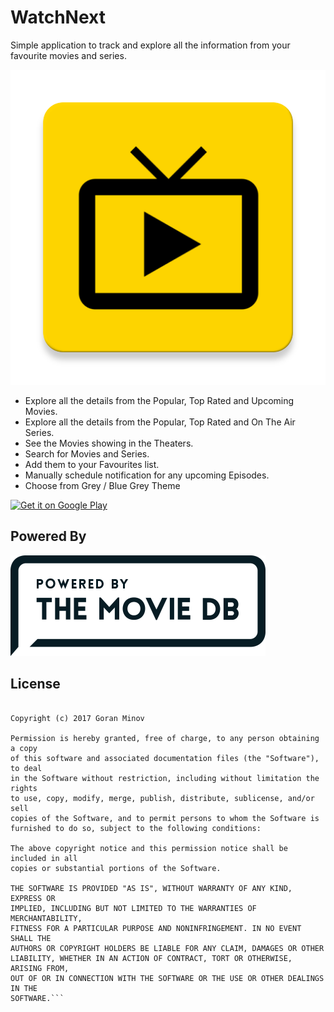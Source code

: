 WatchNext
=========
Simple application to track and explore all the information from your favourite movies and series.

<a href='https://github.com/lineargs/WatchNextApp/blob/master/app/src/main/ic_launcher-web.png'><img alt='WatchNext Logo' src='https://github.com/lineargs/WatchNextApp/blob/master/app/src/main/ic_launcher-web.png'/></a>

- Explore all the details from the Popular, Top Rated and Upcoming Movies.
- Explore all the details from the Popular, Top Rated and On The Air Series. 
- See the Movies showing in the Theaters.
- Search for Movies and Series.
- Add them to your Favourites list.
- Manually schedule notification for any upcoming Episodes.
- Choose from Grey / Blue Grey Theme

<a href='https://play.google.com/store/apps/details?id=com.lineargs.watchnext&pcampaignid=MKT-Other-global-all-co-prtnr-py-PartBadge-Mar2515-1'><img alt='Get it on Google Play' src='https://play.google.com/intl/en_us/badges/images/generic/en_badge_web_generic.png'/></a>

Powered By
----------

<a href='https://github.com/lineargs/WatchNextApp/blob/master/powered_by.png'><img alt='The TMDb' src='https://github.com/lineargs/WatchNextApp/blob/master/powered_by.png'/></a>


License
-------

```MIT License

Copyright (c) 2017 Goran Minov

Permission is hereby granted, free of charge, to any person obtaining a copy
of this software and associated documentation files (the "Software"), to deal
in the Software without restriction, including without limitation the rights
to use, copy, modify, merge, publish, distribute, sublicense, and/or sell
copies of the Software, and to permit persons to whom the Software is
furnished to do so, subject to the following conditions:

The above copyright notice and this permission notice shall be included in all
copies or substantial portions of the Software.

THE SOFTWARE IS PROVIDED "AS IS", WITHOUT WARRANTY OF ANY KIND, EXPRESS OR
IMPLIED, INCLUDING BUT NOT LIMITED TO THE WARRANTIES OF MERCHANTABILITY,
FITNESS FOR A PARTICULAR PURPOSE AND NONINFRINGEMENT. IN NO EVENT SHALL THE
AUTHORS OR COPYRIGHT HOLDERS BE LIABLE FOR ANY CLAIM, DAMAGES OR OTHER
LIABILITY, WHETHER IN AN ACTION OF CONTRACT, TORT OR OTHERWISE, ARISING FROM,
OUT OF OR IN CONNECTION WITH THE SOFTWARE OR THE USE OR OTHER DEALINGS IN THE
SOFTWARE.```
